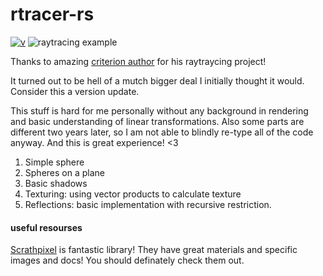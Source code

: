 # rtracer-rs

[![v](https://img.shields.io/badge/v-0.0.5-blueviolet)]()
![raytracing example](/pics/example)

Thanks to amazing [criterion author](https://github.com/bheisler) for his raytraycing project!

It turned out to be hell of a mutch bigger deal I initially thought it would.
Consider this a version update.

This stuff is hard for me personally without any background in rendering and
basic understanding of linear transformations.
Also some parts are different two years later, so I am not able to blindly re-type all of the code anyway.
And this is great experience! <3

1. Simple sphere
2. Spheres on a plane
3. Basic shadows
4. Texturing: using vector products to calculate texture
5. Reflections: basic implementation with recursive restriction.

#### useful resourses
[Scrathpixel](https://www.scratchapixel.com/index.php?redirect) is fantastic library!
They have great materials and specific images and docs! You should definately check them out.

